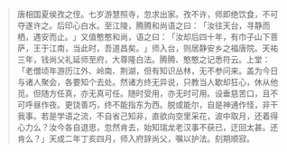 
> 唐相国夏侯孜之侄。七岁游慧照寺，忽求出家。孜不许，师即绝饮食，不可夺遂许之。后印心白水。至江陵，腾腾和尚语之曰：​「汝往天台，寻静而栖，遇安而止。​」又值憨憨和尚，语之曰：​「汝却后四十年，有巾子山下菩萨，王于江南，当此时，吾道昌矣。​」师入台，则居静安乡之福唐院。天祐三年，钱尚父礼延师至府，大尊隆白法。腾腾、憨憨之记悉符云。上堂：​「老僧顷年游历江外、岭南、荆湖，但有知识丛林，无不参问来。盖为今日与诸人聚会，各要知个去处。然诸方终无异说，只教当人歇却狂心，休从他觅。但随方任真，亦无真可任。随时受用，亦无时可用。设垂慈苦口，且不可呼昼作夜。更饶善巧，终不能指东为西。脱或能尔，自是神通作怪，非干我事。若是学语之流，不自省己知非，直欲向空里采花，波中取月，还着得心力么？汝今各自退思，忽然肯去，始知瑞龙老汉事不获已，迂回太甚。还肯么？​」天成二年丁亥四月，师入府辞尚父，嘱以护法。刻期顺寂。
